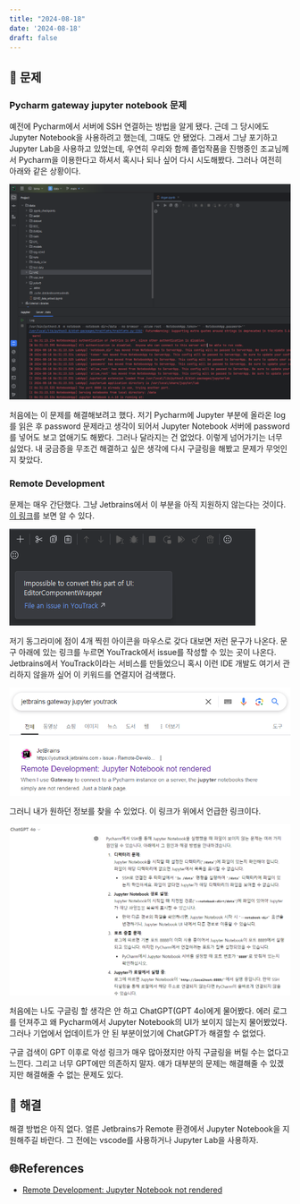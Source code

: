 ```yaml
---
title: "2024-08-18"
date: '2024-08-18'
draft: false
---
```


## 🤔 문제

### Pycharm gateway jupyter notebook 문제

예전에 Pycharm에서 서버에 SSH 연결하는 방법을 알게 됐다. 근데 그 당시에도 Jupyter Notebook을 사용하려고 했는데, 그때도 안 됐었다. 그래서 그냥 포기하고 Jupyter Lab을 사용하고 있었는데, 우연히 우리와 함께 졸업작품을 진행중인 조교님께서 Pycharm을 이용한다고 하셔서 혹시나 되나 싶어 다시 시도해봤다. 그러나 여전히 아래와 같은 상황이다.

![img.png](../assets/pycharm-gateway-jupyter-error.png)

처음에는 이 문제를 해결해보려고 했다. 저기 Pycharm에 Jupyter 부분에 올라온 log를 읽은 후 password 문제라고 생각이 되어서 Jupyter Notebook 서버에 password를 넣어도 보고 없애기도 해봤다. 그러나 달라지는 건 없었다. 이렇게 넘어가기는 너무 싫었다. 내 궁금증을 무조건 해결하고 싶은 생각에 다시 구글링을 해봤고 문제가 무엇인지 찾았다.

### Remote Development

문제는 매우 간단했다. 그냥 Jetbrains에서 이 부분을 아직 지원하지 않는다는 것이다. [이 링크](https://youtrack.jetbrains.com/issue/PY-71195/Remote-Development-Jupyter-Notebook-not-rendered)를 보면 알 수 있다.

![img_1.png](../assets/issue-in-YouTrack.png)

저기 동그라미에 점이 4개 찍힌 아이콘을 마우스로 갖다 대보면 저런 문구가 나온다. 문구 아래에 있는 링크를 누르면 YouTrack에서 issue를 작성할 수 있는 곳이 나온다. Jetbrains에서 YouTrack이라는 서비스를 만들었으니 혹시 이런 IDE 개발도 여기서 관리하지 않을까 싶어 이 키워드를 연결지어 검색했다.

![img_3.png](../assets/gateway-google.png)

그러니 내가 원하던 정보를 찾을 수 있었다. 이 링크가 위에서 언급한 링크이다.

![img_2.png](../assets/ChatGPT-answer-to-question.png)

처음에는 나도 구글링 할 생각은 안 하고 ChatGPT(GPT 4o)에게 물어봤다. 에러 로그를 던져주고 왜 Pycharm에서 Jupyter Notebook의 UI가 보이지 않는지 물어봤었다. 그러나 기업에서 업데이트가 안 된 부분이었기에 ChatGPT가 해결할 수 없었다.

구글 검색이 GPT 이후로 악성 링크가 매우 많아졌지만 아직 구글링을 버릴 수는 없다고 느낀다. 그리고 너무 GPT에만 의존하지 말자. 얘가 대부분의 문제는 해결해줄 수 있겠지만 해결해줄 수 없는 문제도 있다. 

## 🚩 해결

해결 방법은 아직 없다. 얼른 Jetbrains가 Remote 환경에서 Jupyter Notebook을 지원해주길 바란다. 그 전에는 vscode를 사용하거나 Jupyter Lab을 사용하자.

## 🌐References

- [Remote Development: Jupyter Notebook not rendered](https://youtrack.jetbrains.com/issue/PY-71195/Remote-Development-Jupyter-Notebook-not-rendered)